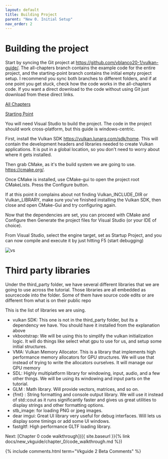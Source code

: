 ```yaml
---
layout: default
title: Building Project
parent: "New 0. Initial Setup"
nav_order: 2
---
```


# Building the project

Start by syncing the Git project at <https://github.com/vblanco20-1/vulkan-guide/>.
The all-chapters branch contains the example code for the entire project, and the starting-point branch contains the initial empty project setup. I recommend you sync both branches to different folders, and if at one point you get stuck, check how the code works in the all-chapters code.
If you want a direct download to the code without using Git just download from these direct links. 

[All Chapters](https://github.com/vblanco20-1/vulkan-guide/archive/all-chapters-1.3-wip.zip)

[Starting Point](https://github.com/vblanco20-1/vulkan-guide/archive/starting-point-2.zip)


You will need Visual Studio to build the project. The code in the project should work cross-platform, but this guide is windows-centric.

First, install the Vulkan SDK <https://vulkan.lunarg.com/sdk/home>. This will contain the development headers and libraries needed to create Vulkan applications. It is put in a global location, so you don't need to worry about where it gets installed.

Then grab CMake, as it's the build system we are going to use. <https://cmake.org/>.

Once CMake is installed, use CMake-gui to open the project root CMakeLists. Press the Configure button.

If at this point it complains about not finding Vulkan_INCLUDE_DIR or Vulkan_LIBRARY, make sure you've finished installing the Vulkan SDK, then close and open CMake-Gui and try configuring again. 

Now that the dependencies are set, you can proceed with CMake and Configure then Generate the project files for Visual Studio (or your IDE of choice). 

From Visual Studio, select the engine target, set as Startup Project, and you can now compile and execute it by just hitting F5 (start debugging)

![vs]({{site.baseurl}}/assets/images/vs_compile.png)

# Third party libraries
Under the third_party folder, we have several different libraries that we are going to use across the tutorial. Those libraries are all embedded as sourcecode into the folder. Some of them have source code edits or are different from what is on their public repo

This is the list of libraries we are using.

- vulkan SDK: This one is not in the third_party folder, but its a dependency we have. You should have it installed from the explanation above
- vkbootstrap: We will be using this to simplify the vulkan initialization logic. It will do things like select what gpu to use for us, and setup some initial structures.
- VMA: Vulkan Memory Allocator. This is a library that implements high performance memory allocators for GPU structures. We will use that instead of trying to write the allocators ourselves. It will manage our GPU memory
- SDL: Highly multiplatform library for windowing, input, audio, and a few other things. We will be using its windowing and input parts on the tutorial.
- GLM : Math library. Will provide vectors, matrices, and so on.
- {fmt} : String formatting and console output library. We will use it instead of std::cout as it runs significantly faster and gives us great utilities to display strings and other formatting options.
- stb_image: for loading PNG or jpeg images.
- dear imgui: Great UI library very useful for debug interfaces. Will lets us display some timings or add some UI windows.
- fastgltf: High performance GLTF loading library. 



Next: [Chapter 0 code walkthrough]({{ site.baseurl }}{% link docs/new_vkguide/chapter_0/code_walkthrough.md %})

{% include comments.html term="Vkguide 2 Beta Comments" %}